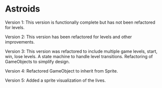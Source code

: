 # Astroids
Version 1:
This version is functionally complete but has not been refactored for levels. 

Version 2: 
This version has been refactored for levels and other improvements.

Version 3: 
This version was refactored to include multiple game levels, start, win, lose levels. 
A state machine to handle level transitions. 
Refactoring of GameObjects to simplify design. 

Version 4: 
Refactored GameObject to inherit from Sprite. 

Version 5: 
Added a sprite visualization of the lives.
